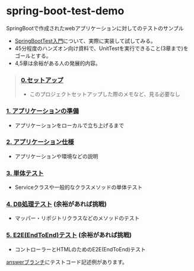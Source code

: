 # spring-boot-test-demo

SpringBootで作成されたwebアプリケーションに対してのテストのサンプル

 - [SpringBootTest入門](https://www.slideshare.net/techblogyahoo/springboottest)について、実際に実装して試してみる。
 - 45分程度のハンズオン向け資料で、UnitTestを実行できること(3章まで)をゴールとする。
 - 4,5章は余裕がある人の発展的内容。

> ### [0.セットアップ](docs/setup.md)
>  - このプロジェクトセットアップした際のメモなど、見る必要なし

### [1. アプリケーションの準備](docs/ready.md)
 - アプリケーションをローカルで立ち上げるまで

### [2. アプリケーション仕様](docs/system.md)
 - アプリケーションや環境などの説明
 
### [3. 単体テスト](docs/test_unit.md)
 - Serviceクラスや一般的なクラスメソッドの単体テスト
 
### [4. DB処理テスト](docs/test_db.md) (余裕があれば挑戦)
 - マッパー・リポジトリクラスなどのメソッドのテスト
 
### [5. E2E(EndToEnd)テスト](docs/test_e2e.md) (余裕があれば挑戦)
 - コントローラーとHTMLのためのE2E(EndToEnd)テスト


[answerブランチ](https://github.com/inosy22/spring-boot-test-demo/tree/answer/src/test/java/com/example/springboottestdemo)にテストコード記述例があります。
